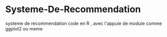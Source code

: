 # Systeme-De-Recommendation
systeme de recommendation code en R , avec l'appuie de module comme ggplot2 ou meme 
